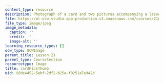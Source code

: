 ```yaml
---
content_type: resource
description: Photograph of a card and two pictures accompanying a lesson on Japanese.
file: https://ol-ocw-studio-app-production.s3.amazonaws.com/courses/21g-504-japanese-iv-spring-2009/90de44525ebf2df2b25af0251a7e942d_cardPicsThumb.jpg
file_type: image/jpeg
image_metadata:
  caption: ''
  credit: ''
  image-alt: ''
learning_resource_types: []
ocw_type: OCWImage
parent_title: Lesson 21
parent_type: CourseSection
resourcetype: Image
title: cardPicsThumb
uid: 90de4452-5ebf-2df2-b25a-f0251a7e942d
---
```

